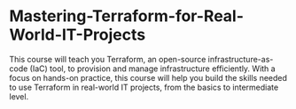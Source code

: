 # Mastering-Terraform-for-Real-World-IT-Projects
This course will teach you Terraform, an open-source infrastructure-as-code (IaC) tool, to provision and manage infrastructure efficiently. With a focus on hands-on practice, this course will help you build the skills needed to use Terraform in real-world IT projects, from the basics to intermediate level.
